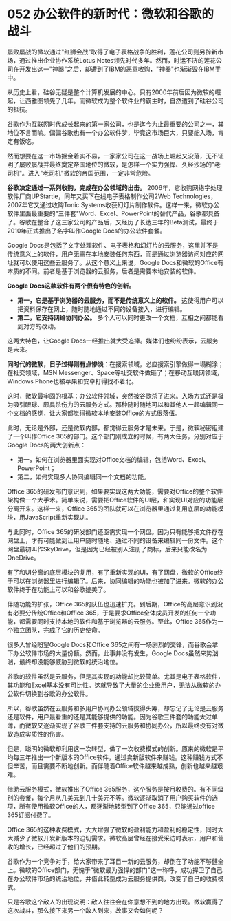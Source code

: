 # 052 办公软件的新时代：微软和谷歌的战斗

屡败屡战的微软通过"红狮会战"取得了电子表格战争的胜利，莲花公司则另辟新市场，通过推出企业协作系统Lotus
Notes领先时代多年。然而，时运不济的莲花公司在开发出这一"神器"之后，却遭到了IBM的恶意收购，"神器"也渐渐毁在IBM手中。

从历史上看，硅谷无疑是整个计算机发展的中心。只有2000年前后因为微软的崛起，让西雅图领先了几年。而微软成为整个软件业的霸主时，自然遭到了硅谷公司的抵抗。

谷歌作为互联网时代成长起来的第一家公司，也是迄今为止最重要的公司之一，其地位不言而喻。偏偏谷歌也有一个办公软件梦，毕竟这市场巨大，只要能入场，肯定有饭吃。

然而想要在这一市场掘金着实不易，一家家公司在这一战场上崛起又没落，无不证明了屡败屡战并最终奠定帝国地位的微软，是怎样一个实力强悍、久经沙场的"老司机"。进入"老司机"微软的帝国范围，一定非常危险。

**谷歌决定通过一系列收购，完成在办公领域的出击。**
2006年，它收购网络字处理软件厂商UPStartle，同年又买下在线电子表格制作公司2Web
Technologies，2007年它又通过收购Tonic
Systems收获幻灯片制作软件。这样一来，微软办公软件里面最重要的"三件套"Word、Excel、PowerPoint的替代产品，谷歌都具备了。谷歌在整合了这三家公司的产品后，又经历了长达三年的Beta测试，最终于2010年正式推出了名字叫作Google
Docs的办公软件套餐。

Google
Docs是包括了文字处理软件、电子表格和幻灯片的云服务，这里并不是传统意义上的软件，用户无需在本地安装任何东西，而是通过浏览器访问对应的网址就可以使用这些云服务了。从这个意义上来说，Google
Docs和微软的Office有本质的不同。前者是基于浏览器的云服务，后者是需要本地安装的软件。

**Google Docs这款软件有两个很有特色的创新。**

-   **第一，它是基于浏览器的云服务，而不是传统意义上的软件。**
    这使得用户可以把资料保存在网上，随时随地通过不同的设备接入，进行编辑。
-   **第二，它支持网络协同办公。**
    多个人可以同时更改一个文档，互相之间都能看到对方的改动。

这两大特色，让Google
Docs一经推出就大受追捧。媒体们也纷纷表示，云服务是未来。

**同时代的微软，日子过得则有点惨淡**：在搜索领域，必应搜索引擎做得一塌糊涂；在社交领域，MSN
Messenger、Space等社交软件做砸了；在移动互联网领域，Windows
Phone也被苹果和安卓打得找不着北。

这时，微软最牢固的根基：办公软件领域，突然被谷歌杀了进来。入场方式还是极为吸引眼球、颇具杀伤力的云服务方式。那种随时随地可以和其他人一起编辑同一个文档的感觉，让大家都觉得微软本地安装Office的方式很落伍。

此时，无论是外部，还是微软内部，都觉得云服务才是未来。于是，微软秘密组建了一个叫作Office
365的部门。这个部门刚成立的时候，有两大任务，分别对应于Google
Docs的两大创新点：

-   第一，如何在浏览器里面实现对Office文档的编辑，包括Word、Excel、PowerPoint；
-   第二，如何实现多人协同编辑同一个文档的功能。

Office
365的研发部门意识到，如果要实现这两大功能，需要对Office的整个软件架构做一个大手术。简单来说，需要把Office软件的UI层，和实现UI对应的功能层分离开来。这样一来，Office
365的团队就可以在浏览器里通过复用底层的功能模块，用JavaScript重新实现UI。

与此同时，Office
365的研发部门还亟需实现一个网盘。因为只有能够把文件存在网盘上，才有可能做到让用户随时随地、通过不同的设备来编辑同一份文件。这个网盘最初叫作SkyDrive，但是因为已经被别人注册了商标，后来只能改名为OneDrive。

有了和UI分离的底层模块的复用，有了重新实现的UI，有了网盘，微软的Office终于可以在浏览器里进行编辑了。后来，协同编辑的功能也被加了进来。微软的办公软件终于在功能上可以和谷歌媲美了。

伴随功能的扩张，Office
365的队伍也迅速扩充。到后期，Office的高层意识到没有必要分传统Office和Office
365，于是要求Office全体成员开发的任何一个功能，都需要同时支持本地的软件和基于浏览器的云服务。至此，Office
365作为一个独立团队，完成了它的历史使命。

很多人曾经盼望Google Docs和Office
365之间有一场剧烈的交锋，而谷歌会拿下办公软件市场的大量份额。然而，此事并没有发生，Google
Docs虽然来势汹汹，最终却没能够威胁到微软的统治地位。

谷歌的软件虽然是云服务，但是其实现的功能却比较简单。尤其是电子表格软件，其功能和Excel基本没有可比性。这就导致了大量的企业级用户，无法从微软的办公软件切换到谷歌的办公软件。

所以，谷歌虽然在云服务和多用户协同办公领域拔得头筹，却忘记了无论是云服务还是软件，用户最看重的还是其能够提供的功能。因为谷歌三件套的功能太过单薄，而微软又逐渐实现了谷歌三件套支持的云服务和协同办公，所以最终没有对微软造成实质性的伤害。

但是，聪明的微软却利用这一次转型，做了一次收费模式的创新。原来的微软是平均每三年推出一个新版本的Office软件，通过卖新版软件来赚钱。这种赚钱方式不但辛苦，而且需要不断地创新。而伴随着Office软件越来越成熟，创新也越来越艰难。

借助云服务模式，微软推出了Office
365服务，这个服务是按月收费的。有不同级别的套餐，每个月从几美元到几十美元不等。微软逐渐取消了用户购买软件的选项，所有使用微软Office的人，都逐渐地转型到了Office
365，只能通过office 365订阅付费了。

Office
365的这种收费模式，大大增强了微软的盈利能力和盈利的稳定性，同时大大减少了微软开发新版本的迫切需求。微软高层曾经在接受采访时表示，用户和营收的增长，已经超过了他们的预期。

谷歌作为一个竞争对手，给大家带来了耳目一新的云服务，却倒在了功能不够健全上。微软的Office部门，无愧于"微软最为强悍的部门"这一称呼，成功捍卫了自己在办公软件市场的统治地位，并借此转型成为云服务提供商，改变了自己的收费模式。

只是谷歌这个敌人的出现说明：敌人往往会在你意想不到的地方出现。微软赢得了这次战斗，那么接下来另一个敌人到来，故事又会如何呢？
